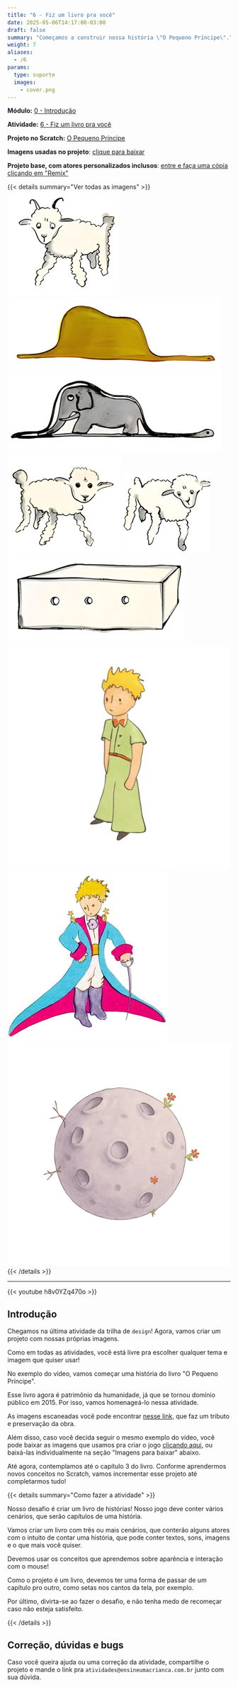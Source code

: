```yaml
---
title: "6 - Fiz um livro pra você"
date: 2025-05-06T14:17:00-03:00
draft: false
summary: "Começamos a construir nossa história \"O Pequeno Príncipe\"."
weight: 7
aliases:
  - /6
params:
  type: suporte
  images:
    - cover.png
---
```


**Módulo:** [0 - Introdução](https://projects.raspberrypi.org/pt-BR/pathways/scratch-intro)

**Atividade:** [6 - Fiz um livro pra você](https://projects.raspberrypi.org/pt-BR/projects/i-made-you-a-book)

**Projeto no Scratch:** [O Pequeno Príncipe](https://scratch.mit.edu/projects/1171484203/)

**Imagens usadas no projeto**: [clique para baixar](./imagens/completo.zip)

**Projeto base, com atores personalizados inclusos**: [entre e faça uma cópia clicando em "Remix"](https://scratch.mit.edu/projects/1175229420/)



{{< details summary="Ver todas as imagens" >}}
<img class="border-1" alt="" src="./imagens/cabra.png"/>
<img class="border-1" alt="" src="./imagens/jiboia_elefante_opaco.png"/>
<img class="border-1" alt="" src="./imagens/jiboia_elefante_raiox.png"/>
<img class="border-1" alt="" src="./imagens/ovelha_1.png"/>
<img class="border-1" alt="" src="./imagens/ovelha_2.png"/>
<img class="border-1" alt="" src="./imagens/ovelha_pequena.png"/>
<img class="border-1" alt="" src="./imagens/pequeno_principe.png"/>
<img class="border-1" alt="" src="./imagens/pessoinha_incrivel_pequeno_principe.png"/>
<img class="border-1" alt="" src="./imagens/planeta.png"/>
{{< /details >}}

---

{{< youtube h8v0YZq470o >}}

## Introdução

Chegamos na última atividade da trilha de `design`! Agora, vamos criar um projeto com nossas próprias imagens.

Como em todas as atividades, você está livre pra escolher qualquer tema e imagem que quiser usar!

No exemplo do vídeo, vamos começar uma história do livro "O Pequeno Príncipe".

Esse livro agora é patrimônio da humanidade, já que se tornou domínio público em 2015. Por isso, vamos homenageá-lo nessa atividade.

As imagens escaneadas você pode encontrar [nesse link,](http://users.uoa.gr/~nektar/arts/tributes/antoine_de_saint-exupery_le_petit_prince/the_little_prince.htm) que faz um tributo e preservação da obra.

Além disso, caso você decida seguir o mesmo exemplo do vídeo, você pode baixar as imagens que usamos pra criar o jogo [clicando aqui,](./imagens/completo.zip) ou baixá-las individualmente na seção "Imagens para baixar" abaixo.

Até agora, contemplamos até o capítulo 3 do livro. Conforme aprendermos novos conceitos no Scratch, vamos incrementar esse projeto até completarmos tudo!

{{< details summary="Como fazer a atividade" >}}

Nosso desafio é criar um livro de histórias! Nosso jogo deve conter vários cenários, que serão capítulos de uma história.

Vamos criar um livro com três ou mais cenários, que conterão alguns atores com o intuito de contar uma história, que pode conter textos, sons, imagens e o que mais você quiser.

Devemos usar os conceitos que aprendemos sobre aparência e interação com o mouse!

Como o projeto é um livro, devemos ter uma forma de passar de um capítulo pro outro, como setas nos cantos da tela, por exemplo.

Por último, divirta-se ao fazer o desafio, e não tenha medo de recomeçar caso não esteja satisfeito.

{{< /details >}}



## Correção, dúvidas e bugs

Caso você queira ajuda ou uma correção da atividade, compartilhe o projeto e mande o link pra `atividades@ensineumacrianca.com.br` junto com sua dúvida.

